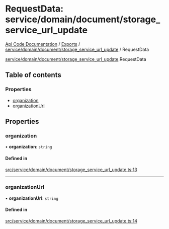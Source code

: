 # RequestData: service/domain/document/storage_service_url_update
[Api Code Documentation](../README.md) / [Exports](../modules.md) / [service/domain/document/storage\_service\_url\_update](../modules/service_domain_document_storage_service_url_update.md) / RequestData

[service/domain/document/storage\_service\_url\_update](../modules/service_domain_document_storage_service_url_update.md).RequestData

## Table of contents

### Properties

- [organization](service_domain_document_storage_service_url_update.RequestData.md#organization)
- [organizationUrl](service_domain_document_storage_service_url_update.RequestData.md#organizationurl)

## Properties

### organization

• **organization**: `string`

#### Defined in

[src/service/domain/document/storage_service_url_update.ts:13](https://github.com/openkfw/TruBudget/blob/c993c60c/api/src/service/domain/document/storage_service_url_update.ts#L13)

___

### organizationUrl

• **organizationUrl**: `string`

#### Defined in

[src/service/domain/document/storage_service_url_update.ts:14](https://github.com/openkfw/TruBudget/blob/c993c60c/api/src/service/domain/document/storage_service_url_update.ts#L14)
